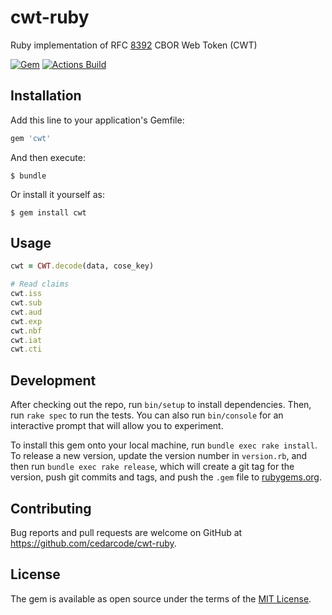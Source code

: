 # cwt-ruby

Ruby implementation of RFC [8392](https://tools.ietf.org/html/rfc8392) CBOR Web Token (CWT)

[![Gem](https://img.shields.io/gem/v/cwt.svg?style=flat-square&color=informational)](https://rubygems.org/gems/cwt)
[![Actions Build](https://github.com/cedarcode/cwt-ruby/workflows/build/badge.svg)](https://github.com/cedarcode/cwt-ruby/actions)

## Installation

Add this line to your application's Gemfile:

```ruby
gem 'cwt'
```

And then execute:

    $ bundle

Or install it yourself as:

    $ gem install cwt

## Usage

```ruby
cwt = CWT.decode(data, cose_key)

# Read claims
cwt.iss
cwt.sub
cwt.aud
cwt.exp
cwt.nbf
cwt.iat
cwt.cti
```

## Development

After checking out the repo, run `bin/setup` to install dependencies. Then, run `rake spec` to run the tests. You can also run `bin/console` for an interactive prompt that will allow you to experiment.

To install this gem onto your local machine, run `bundle exec rake install`. To release a new version, update the version number in `version.rb`, and then run `bundle exec rake release`, which will create a git tag for the version, push git commits and tags, and push the `.gem` file to [rubygems.org](https://rubygems.org).

## Contributing

Bug reports and pull requests are welcome on GitHub at https://github.com/cedarcode/cwt-ruby.

## License

The gem is available as open source under the terms of the [MIT License](https://opensource.org/licenses/MIT).
